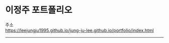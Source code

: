 # 이정주 포트폴리오

주소    
<https://leejungju1995.github.io/jung-ju-lee.github.io/portfolio/index.html>

---------------------------------------
